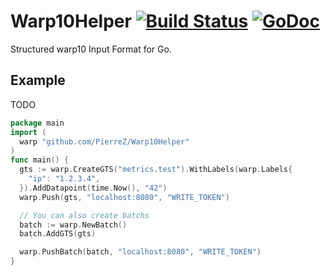 # Warp10Helper [![Build Status](https://travis-ci.org/PierreZ/Warp10Helper.svg?branch=master)](https://travis-ci.org/PierreZ/Warp10Helper) [![GoDoc](https://godoc.org/github.com/PierreZ/Warp10Helper?status.svg)](https://godoc.org/github.com/PierreZ/Warp10Helper)
Structured warp10 Input Format for Go.


## Example

TODO
```go 
package main
import (
  warp "github.com/PierreZ/Warp10Helper"
)
func main() {
  gts := warp.CreateGTS("metrics.test").WithLabels(warp.Labels{
    "ip": "1.2.3.4",
  }).AddDatapoint(time.Now(), "42")
  warp.Push(gts, "localhost:8080", "WRITE_TOKEN")

  // You can also create batchs
  batch := warp.NewBatch()
  batch.AddGTS(gts)

  warp.PushBatch(batch, "localhost:8080", "WRITE_TOKEN")
}
```
